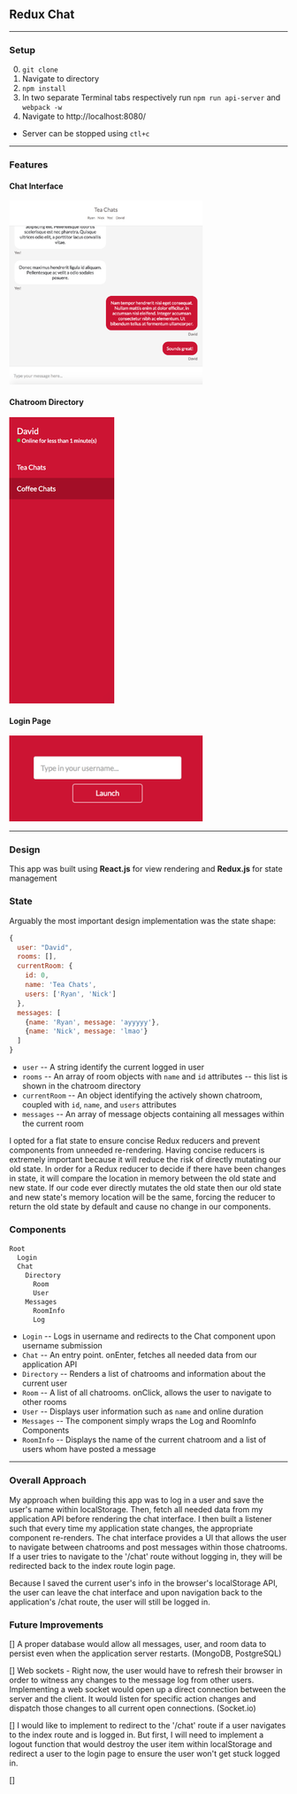 ## Redux Chat

---
### Setup

0. `git clone`
0. Navigate to directory
0. `npm install`
0. In two separate Terminal tabs respectively run `npm run api-server` and `webpack -w`
0. Navigate to http://localhost:8080/

* Server can be stopped using `ctl+c`

---

### Features

#### Chat Interface

<img src="docs/chat_interface.png" width="350" />

#### Chatroom Directory

<img src="docs/directory.png" width="190"/>

#### Login Page

<img src="docs/login.png" width="350" />

---
### Design

This app was built using **React.js** for view rendering and **Redux.js** for state management

### State

Arguably the most important design implementation was the state shape:

```js
{
  user: "David",
  rooms: [],
  currentRoom: {
    id: 0,
    name: 'Tea Chats',
    users: ['Ryan', 'Nick']
  },
  messages: [
    {name: 'Ryan', message: 'ayyyyy'},
    {name: 'Nick', message: 'lmao'}
  ]
}
```

* `user` -- A string identify the current logged in user
* `rooms` -- An array of room objects with `name` and `id` attributes -- this list is shown in the chatroom directory
* `currentRoom` -- An object identifying the actively shown chatroom, coupled with `id`, `name`, and `users` attributes
* `messages` -- An array of message objects containing all messages within the current room

I opted for a flat state to ensure concise Redux reducers and prevent components from unneeded re-rendering. Having concise reducers is extremely important because it will reduce the risk of directly mutating our old state. In order for a Redux reducer to decide if there have been changes in state, it will compare the location in memory between the old state and new state. If our code ever directly mutates the old state then our old state and new state's memory location will be the same, forcing the reducer to return the old state by default and cause no change in our components.

### Components

```
Root
  Login
  Chat
    Directory
      Room
      User
    Messages
      RoomInfo
      Log
```

* `Login` -- Logs in username and redirects to the Chat component upon username submission
* `Chat` -- An entry point. onEnter, fetches all needed data from our application API
* `Directory` -- Renders a list of chatrooms and information about the current user
* `Room` -- A list of all chatrooms. onClick, allows the user to navigate to other rooms
* `User` -- Displays user information such as `name` and online duration
* `Messages` -- The component simply wraps the Log and RoomInfo Components
* `RoomInfo` -- Displays the name of the current chatroom and a list of users whom have posted a message

---

### Overall Approach

My approach when building this app was to log in a user and save the user's name within localStorage. Then, fetch all needed data from my application API before rendering the chat interface. I then built a listener such that every time my application state changes, the appropriate component re-renders. The chat interface provides a UI that allows the user to navigate between chatrooms and post messages within those chatrooms. If a user tries to navigate to the '/chat' route without logging in, they will be redirected back to the index route login page.

Because I saved the current user's info in the browser's localStorage API, the user can leave the chat interface and upon navigation back to the application's /chat route, the user will still be logged in.

### Future Improvements

[] A proper database would allow all messages, user, and room data to persist even when the application server restarts. (MongoDB, PostgreSQL)

[] Web sockets - Right now, the user would have to refresh their browser in order to witness any changes to the message log from other users. Implementing a web socket would open up a direct connection between the server and the client. It would listen for specific action changes and dispatch those changes to all current open connections. (Socket.io)

[] I would like to implement to redirect to the '/chat' route if a user navigates to the index route and is logged in. But first, I will need to implement a logout function that would destroy the user item within localStorage and redirect a user to the login page to ensure the user won't get stuck logged in.

[]
